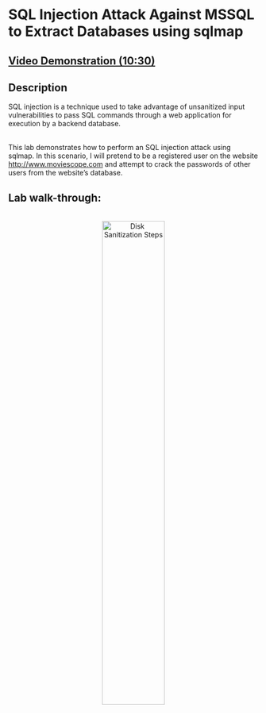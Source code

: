 <h1>SQL Injection Attack Against MSSQL to Extract Databases using sqlmap</h1>

 ## [Video Demonstration (10:30)](https://drive.google.com/file/d/1eJZrk0qpOimJQMoXbZMryWMkMdkVBmLb/view?usp=drive_link)

<h2>Description</h2>
SQL injection is a technique used to take advantage of unsanitized input vulnerabilities to pass SQL commands through a web application for execution by a backend database.<br><br>

This lab demonstrates how to perform an SQL injection attack using sqlmap. In this scenario, I will pretend to be a registered user on the website http://www.moviescope.com and attempt to crack the passwords of other users from the website’s database.
<br />

<h2>Lab walk-through:</h2>

<p align="center">
<br/>
<img src="https://i.imgur.com/Pq9KMvV.png" height="50%" width="50%" alt="Disk Sanitization Steps"/>
<br />
<br />
